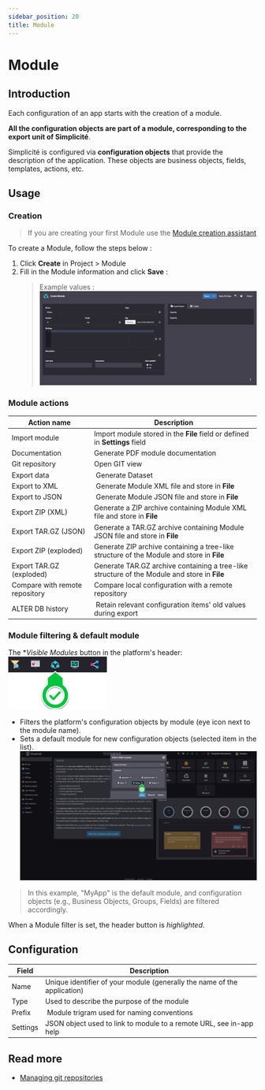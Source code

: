 ```yaml
---
sidebar_position: 20
title: Module
---
```


# Module

## Introduction

Each configuration of an app starts with the creation of a module.

**All the configuration objects are part of a module, corresponding to the export unit of Simplicité**.

Simplicité is configured via **configuration objects** that provide the description of the application. These objects are business objects, fields, templates, actions, etc.

## Usage

### Creation 

> If you are creating your first Module use the [Module creation assistant](/tutorial/getting-started/module)

To create a Module, follow the steps below :
1. Click **Create** in Project > Module
2. Fill in the Module information and click **Save** :  
    > Example values :  
    ![](img/module/module-values.png)

### Module actions

| Action name | Description |
| ----- | ----------- |
| Import module | Import module stored in the **File** field or defined in **Settings** field |
| Documentation | Generate PDF module documentation |
| Git repository | Open GIT view |
| Export data | Generate Dataset |
| Export to XML | Generate Module XML file and store in **File** |
| Export to JSON | Generate Module JSON file and store in **File** |
| Export ZIP (XML) | Generate a ZIP archive containing Module XML file and store in **File** |
| Export TAR.GZ (JSON) | Generate a TAR.GZ archive containing Module JSON file and store in **File** |
| Export ZIP (exploded) | Generate ZIP archive containing a tree-like structure of the Module and store in **File** |
| Export TAR.GZ (exploded) | Generate TAR.GZ archive containing a tree-like structure of the Module and store in **File** |
| Compare with remote repository | Compare local configuration with a remote repository |
| ALTER DB history | Retain relevant configuration items' old values during export |

### Module filtering & default module

The **Visible Modules* button in the platform's header: ![](img/module/header-button.png)
- Filters the platform's configuration objects by module (eye icon next to the module name).
- Sets a default module for new configuration objects (selected item in the list).  
![](img/module/visible-modules.png)  
> In this example, "MyApp" is the default module, and configuration objects (e.g., Business Objects, Groups, Fields) are filtered accordingly.

When a Module filter is set, the header button is *highlighted*.

## Configuration 

| Field | Description |
| ----- | ----------- |
| Name | Unique identifier of your module (generally the name of the application) |
| Type | Used to describe the purpose of the module |
| Prefix | Module trigram used for naming conventions |
| Settings | JSON object used to link to module to a remote URL, see in-app help |

## Read more

- [Managing git repositories](/docs/integration/webservices/git-repositories)